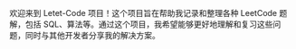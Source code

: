 欢迎来到 Letet-Code 项目！这个项目旨在帮助我记录和整理各种 LeetCode 题解，包括 SQL、算法等。通过这个项目，我希望能够更好地理解和复习这些问题，同时与其他开发者分享我的解决方案。
